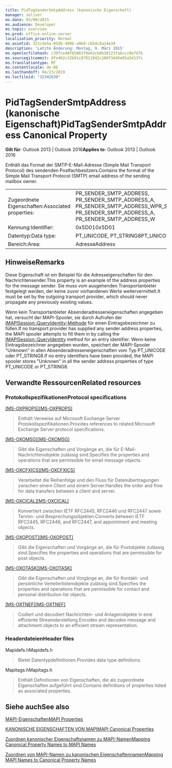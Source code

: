 ```yaml
---
title: PidTagSenderSmtpAddress (kanonische Eigenschaft)
manager: soliver
ms.date: 03/09/2015
ms.audience: Developer
ms.topic: overview
ms.prod: office-online-server
localization_priority: Normal
ms.assetid: 321cde5a-05db-498b-a9b8-cb54c8a14e34
description: 'Letzte Änderung: Montag, 9. März 2015'
ms.openlocfilehash: c39fce40fb508370e62cb8b38123fa6ccc0e7d7b
ms.sourcegitcommit: 8fe462c32b91c87911942c188f3445e85a54137c
ms.translationtype: MT
ms.contentlocale: de-DE
ms.lasthandoff: 04/23/2019
ms.locfileid: "32342630"
---
```

# <a name="pidtagsendersmtpaddress-canonical-property"></a><span data-ttu-id="fd835-103">PidTagSenderSmtpAddress (kanonische Eigenschaft)</span><span class="sxs-lookup"><span data-stu-id="fd835-103">PidTagSenderSmtpAddress Canonical Property</span></span>

  
  
<span data-ttu-id="fd835-104">**Gilt für**: Outlook 2013 | Outlook 2016</span><span class="sxs-lookup"><span data-stu-id="fd835-104">**Applies to**: Outlook 2013 | Outlook 2016</span></span> 
  
<span data-ttu-id="fd835-105">Enthält das Format der SMTP-E-Mail-Adresse (Simple Mail Transport Protocol) des sendenden Postfachbesitzers.</span><span class="sxs-lookup"><span data-stu-id="fd835-105">Contains the format of the Simple Mail Transport Protocol (SMTP) email address of the sending mailbox owner.</span></span>
  
|||
|:-----|:-----|
|<span data-ttu-id="fd835-106">Zugeordnete Eigenschaften:</span><span class="sxs-lookup"><span data-stu-id="fd835-106">Associated properties:</span></span>  <br/> |<span data-ttu-id="fd835-107">PR_SENDER_SMTP_ADDRESS, PR_SENDER_SMTP_ADDRESS_A, PR_SENDER_SMTP_ADDRESS_W</span><span class="sxs-lookup"><span data-stu-id="fd835-107">PR_SENDER_SMTP_ADDRESS, PR_SENDER_SMTP_ADDRESS_A, PR_SENDER_SMTP_ADDRESS_W</span></span>  <br/> |
|<span data-ttu-id="fd835-108">Kennung:</span><span class="sxs-lookup"><span data-stu-id="fd835-108">Identifier:</span></span>  <br/> |<span data-ttu-id="fd835-109">0x5D01</span><span class="sxs-lookup"><span data-stu-id="fd835-109">0x5D01</span></span>  <br/> |
|<span data-ttu-id="fd835-110">Datentyp:</span><span class="sxs-lookup"><span data-stu-id="fd835-110">Data type:</span></span>  <br/> |<span data-ttu-id="fd835-111">PT_UNICODE, PT_STRING8</span><span class="sxs-lookup"><span data-stu-id="fd835-111">PT_UNICODE, PT_STRING8</span></span>  <br/> |
|<span data-ttu-id="fd835-112">Bereich:</span><span class="sxs-lookup"><span data-stu-id="fd835-112">Area:</span></span>  <br/> |<span data-ttu-id="fd835-113">Adresse</span><span class="sxs-lookup"><span data-stu-id="fd835-113">Address</span></span>  <br/> |
   
## <a name="remarks"></a><span data-ttu-id="fd835-114">Hinweise</span><span class="sxs-lookup"><span data-stu-id="fd835-114">Remarks</span></span>

<span data-ttu-id="fd835-115">Diese Eigenschaft ist ein Beispiel für die Adresseigenschaften für den Nachrichtensender.</span><span class="sxs-lookup"><span data-stu-id="fd835-115">This property is an example of the address properties for the message sender.</span></span> <span data-ttu-id="fd835-116">Sie muss vom ausgehenden Transportanbieter festgelegt werden, der keine zuvor vorhandenen Werte weitervermittelt.</span><span class="sxs-lookup"><span data-stu-id="fd835-116">It must be set by the outgoing transport provider, which should never propagate any previously existing values.</span></span>
  
<span data-ttu-id="fd835-117">Wenn kein Transportanbieter Absenderadresseneigenschaften angegeben hat, versucht der MAPI-Spooler, sie durch Aufrufen der [IMAPISession::QueryIdentity-Methode](imapisession-queryidentity.md) für einen Eintragsbezeichner zu füllen.</span><span class="sxs-lookup"><span data-stu-id="fd835-117">If no transport provider has supplied any sender address properties, the MAPI spooler attempts to fill them in by calling the [IMAPISession::QueryIdentity](imapisession-queryidentity.md) method for an entry identifier.</span></span> <span data-ttu-id="fd835-118">Wenn keine Eintragsbezeichner angegeben wurden, speichert der MAPI-Spooler "Unknown" in allen Absenderadresseneigenschaften vom Typ PT_UNICODE oder PT_STRING8.</span><span class="sxs-lookup"><span data-stu-id="fd835-118">If no entry identifiers have been provided, the MAPI spooler stores "Unknown" in all the sender address properties of type PT_UNICODE or PT_STRING8.</span></span> 
  
## <a name="related-resources"></a><span data-ttu-id="fd835-119">Verwandte Ressourcen</span><span class="sxs-lookup"><span data-stu-id="fd835-119">Related resources</span></span>

### <a name="protocol-specifications"></a><span data-ttu-id="fd835-120">Protokollspezifikationen</span><span class="sxs-lookup"><span data-stu-id="fd835-120">Protocol specifications</span></span>

<span data-ttu-id="fd835-121">[[MS-OXPROPS]](https://msdn.microsoft.com/library/f6ab1613-aefe-447d-a49c-18217230b148%28Office.15%29.aspx)</span><span class="sxs-lookup"><span data-stu-id="fd835-121">[[MS-OXPROPS]](https://msdn.microsoft.com/library/f6ab1613-aefe-447d-a49c-18217230b148%28Office.15%29.aspx)</span></span>
  
> <span data-ttu-id="fd835-122">Enthält Verweise auf Microsoft Exchange Server Protokollspezifikationen.</span><span class="sxs-lookup"><span data-stu-id="fd835-122">Provides references to related Microsoft Exchange Server protocol specifications.</span></span>
    
<span data-ttu-id="fd835-123">[[MS-OXOMSG]](https://msdn.microsoft.com/library/daa9120f-f325-4afb-a738-28f91049ab3c%28Office.15%29.aspx)</span><span class="sxs-lookup"><span data-stu-id="fd835-123">[[MS-OXOMSG]](https://msdn.microsoft.com/library/daa9120f-f325-4afb-a738-28f91049ab3c%28Office.15%29.aspx)</span></span>
  
> <span data-ttu-id="fd835-124">Gibt die Eigenschaften und Vorgänge an, die für E-Mail-Nachrichtenobjekte zulässig sind.</span><span class="sxs-lookup"><span data-stu-id="fd835-124">Specifies the properties and operations that are permissible for email message objects.</span></span>
    
<span data-ttu-id="fd835-125">[[MS-OXCFXICS]](https://msdn.microsoft.com/library/b9752f3d-d50d-44b8-9e6b-608a117c8532%28Office.15%29.aspx)</span><span class="sxs-lookup"><span data-stu-id="fd835-125">[[MS-OXCFXICS]](https://msdn.microsoft.com/library/b9752f3d-d50d-44b8-9e6b-608a117c8532%28Office.15%29.aspx)</span></span>
  
> <span data-ttu-id="fd835-126">Verarbeitet die Reihenfolge und den Fluss für Datenübertragungen zwischen einem Client und einem Server.</span><span class="sxs-lookup"><span data-stu-id="fd835-126">Handles the order and flow for data transfers between a client and server.</span></span>
    
<span data-ttu-id="fd835-127">[[MS-OXCICAL]](https://msdn.microsoft.com/library/a685a040-5b69-4c84-b084-795113fb4012%28Office.15%29.aspx)</span><span class="sxs-lookup"><span data-stu-id="fd835-127">[[MS-OXCICAL]](https://msdn.microsoft.com/library/a685a040-5b69-4c84-b084-795113fb4012%28Office.15%29.aspx)</span></span>
  
> <span data-ttu-id="fd835-128">Konvertiert zwischen IETF RFC2445, RFC2446 und RFC2447 sowie Termin- und Besprechungsobjekten.</span><span class="sxs-lookup"><span data-stu-id="fd835-128">Converts between IETF RFC2445, RFC2446, and RFC2447, and appointment and meeting objects.</span></span>
    
<span data-ttu-id="fd835-129">[[MS-OXOPOST]](https://msdn.microsoft.com/library/9b18fdab-aacd-4d73-9534-be9b6ba2f115%28Office.15%29.aspx)</span><span class="sxs-lookup"><span data-stu-id="fd835-129">[[MS-OXOPOST]](https://msdn.microsoft.com/library/9b18fdab-aacd-4d73-9534-be9b6ba2f115%28Office.15%29.aspx)</span></span>
  
> <span data-ttu-id="fd835-130">Gibt die Eigenschaften und Vorgänge an, die für Postobjekte zulässig sind.</span><span class="sxs-lookup"><span data-stu-id="fd835-130">Specifies the properties and operations that are permissible for post objects.</span></span>
    
<span data-ttu-id="fd835-131">[[MS-OXOTASK]](https://msdn.microsoft.com/library/55600ec0-6195-4730-8436-59c7931ef27e%28Office.15%29.aspx)</span><span class="sxs-lookup"><span data-stu-id="fd835-131">[[MS-OXOTASK]](https://msdn.microsoft.com/library/55600ec0-6195-4730-8436-59c7931ef27e%28Office.15%29.aspx)</span></span>
  
> <span data-ttu-id="fd835-132">Gibt die Eigenschaften und Vorgänge an, die für Kontakt- und persönliche Verteilerlistenobjekte zulässig sind.</span><span class="sxs-lookup"><span data-stu-id="fd835-132">Specifies the properties and operations that are permissible for contact and personal distribution list objects.</span></span>
    
<span data-ttu-id="fd835-133">[[MS-OXTNEF]](https://msdn.microsoft.com/library/1f0544d7-30b7-4194-b58f-adc82f3763bb%28Office.15%29.aspx)</span><span class="sxs-lookup"><span data-stu-id="fd835-133">[[MS-OXTNEF]](https://msdn.microsoft.com/library/1f0544d7-30b7-4194-b58f-adc82f3763bb%28Office.15%29.aspx)</span></span>
  
> <span data-ttu-id="fd835-134">Codiert und decodiert Nachrichten- und Anlagenobjekte in eine effiziente Streamdarstellung.</span><span class="sxs-lookup"><span data-stu-id="fd835-134">Encodes and decodes message and attachment objects to an efficient stream representation.</span></span>
    
### <a name="header-files"></a><span data-ttu-id="fd835-135">Headerdateien</span><span class="sxs-lookup"><span data-stu-id="fd835-135">Header files</span></span>

<span data-ttu-id="fd835-136">Mapidefs.h</span><span class="sxs-lookup"><span data-stu-id="fd835-136">Mapidefs.h</span></span>
  
> <span data-ttu-id="fd835-137">Bietet Datentypdefinitionen.</span><span class="sxs-lookup"><span data-stu-id="fd835-137">Provides data type definitions.</span></span>
    
<span data-ttu-id="fd835-138">Mapitags.h</span><span class="sxs-lookup"><span data-stu-id="fd835-138">Mapitags.h</span></span>
  
> <span data-ttu-id="fd835-139">Enthält Definitionen von Eigenschaften, die als zugeordnete Eigenschaften aufgeführt sind.</span><span class="sxs-lookup"><span data-stu-id="fd835-139">Contains definitions of properties listed as associated properties.</span></span>
    
## <a name="see-also"></a><span data-ttu-id="fd835-140">Siehe auch</span><span class="sxs-lookup"><span data-stu-id="fd835-140">See also</span></span>



[<span data-ttu-id="fd835-141">MAPI-Eigenschaften</span><span class="sxs-lookup"><span data-stu-id="fd835-141">MAPI Properties</span></span>](mapi-properties.md)
  
[<span data-ttu-id="fd835-142">KANONISCHE EIGENSCHAFTEN VON MAPI</span><span class="sxs-lookup"><span data-stu-id="fd835-142">MAPI Canonical Properties</span></span>](mapi-canonical-properties.md)
  
[<span data-ttu-id="fd835-143">Zuordnen kanonischer Eigenschaftsnamen zu MAPI-Namen</span><span class="sxs-lookup"><span data-stu-id="fd835-143">Mapping Canonical Property Names to MAPI Names</span></span>](mapping-canonical-property-names-to-mapi-names.md)
  
[<span data-ttu-id="fd835-144">Zuordnen von MAPI-Namen zu kanonischen Eigenschaftennamen</span><span class="sxs-lookup"><span data-stu-id="fd835-144">Mapping MAPI Names to Canonical Property Names</span></span>](mapping-mapi-names-to-canonical-property-names.md)

